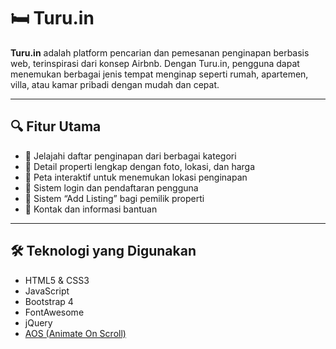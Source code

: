 # 🛏️ Turu.in

**Turu.in** adalah platform pencarian dan pemesanan penginapan berbasis web, terinspirasi dari konsep Airbnb. Dengan Turu.in, pengguna dapat menemukan berbagai jenis tempat menginap seperti rumah, apartemen, villa, atau kamar pribadi dengan mudah dan cepat.

---

## 🔍 Fitur Utama

- 🔎 Jelajahi daftar penginapan dari berbagai kategori
- 🏡 Detail properti lengkap dengan foto, lokasi, dan harga
- 📍 Peta interaktif untuk menemukan lokasi penginapan
- 👤 Sistem login dan pendaftaran pengguna
- 📝 Sistem “Add Listing” bagi pemilik properti
- 💬 Kontak dan informasi bantuan

---

## 🛠️ Teknologi yang Digunakan

- HTML5 & CSS3
- JavaScript
- Bootstrap 4
- FontAwesome
- jQuery
- [AOS (Animate On Scroll)](https://michalsnik.github.io/aos/)
